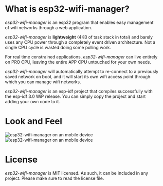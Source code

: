 # What is esp32-wifi-manager?
*esp32-wifi-manager* is an esp32 program that enables easy management of wifi networks through a web application.

*esp32-wifi-manager* is **lightweight** (4KB of task stack in total) and barely uses any CPU power through a completely event driven architecture. Not a single CPU cycle is wasted doing some polling work.

For real time constrained applications, *esp32-wifi-manager* can live entirely on PRO CPU, leaving the entire APP CPU untouched for your own needs.

*esp32-wifi-manager* will automatically attempt to re-connect to a previously saved network on boot, and it will start its own wifi access point through which you can manage wifi networks.

*esp32-wifi-manager* is an esp-idf project that compiles successfully with the esp-idf 3.0 WiP release. You can simply copy the project and start adding your own code to it.

# Look and Feel
![esp32-wifi-manager on an mobile device](https://idyl.io/wp-content/uploads/2017/11/esp32-wifi-manager-password.png "esp32-wifi-manager") ![esp32-wifi-manager on an mobile device](https://idyl.io/wp-content/uploads/2017/11/esp32-wifi-manager-connected-to.png "esp32-wifi-manager")

# License
*esp32-wifi-manager* is MIT licensed. As such, it can be included in any project. Please make sure to read the license file.
